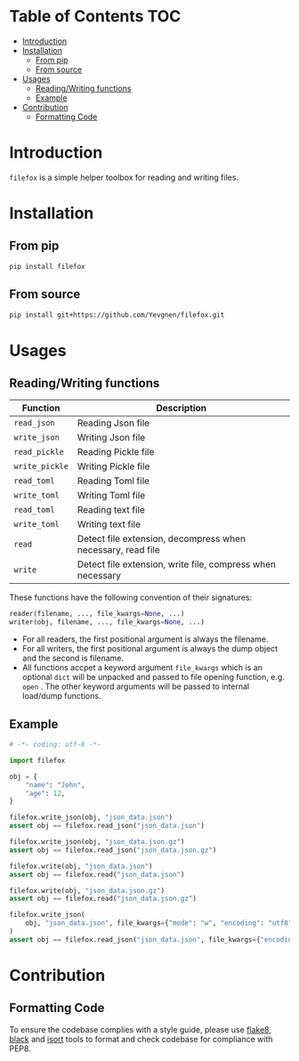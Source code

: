 # Table of Contents <span class="tag" tag-name="TOC"><span class="smallcaps">TOC</span></span>

- [Introduction](#introduction)
- [Installation](#installation)
  - [From pip](#from-pip)
  - [From source](#from-source)
- [Usages](#usages)
  - [Reading/Writing functions](#readingwriting-functions)
  - [Example](#example)
- [Contribution](#contribution)
  - [Formatting Code](#formatting-code)

# Introduction

`filefox` is a simple helper toolbox for reading and writing files.

# Installation

## From pip

``` bash
pip install filefox
```

## From source

``` bash
pip install git+https://github.com/Yevgnen/filefox.git
```

# Usages

## Reading/Writing functions

| Function       | Description                                                 |
|----------------|-------------------------------------------------------------|
| `read_json`    | Reading Json file                                           |
| `write_json`   | Writing Json file                                           |
| `read_pickle`  | Reading Pickle file                                         |
| `write_pickle` | Writing Pickle file                                         |
| `read_toml`    | Reading Toml file                                           |
| `write_toml`   | Writing Toml file                                           |
| `read_toml`    | Reading text file                                           |
| `write_toml`   | Writing text file                                           |
| `read`         | Detect file extension, decompress when necessary, read file |
| `write`        | Detect file extension, write file, compress when necessary  |

These functions have the following convention of their signatures:

``` python
reader(filename, ..., file_kwargs=None, ...)
writer(obj, filename, ..., file_kwargs=None, ...)
```

- For all readers, the first positional argument is always the filename.
- For all writers, the first positional argument is always the dump object and the second is filename.
- All functions accpet a keyword argument `file_kwargs` which is an optional `dict` will be unpacked and passed to file opening function, e.g. `open` . The other keyword arguments will be passed to internal load/dump functions.

## Example

``` python
# -*- coding: utf-8 -*-

import filefox

obj = {
    "name": "John",
    "age": 12,
}

filefox.write_json(obj, "json_data.json")
assert obj == filefox.read_json("json_data.json")

filefox.write_json(obj, "json_data.json.gz")
assert obj == filefox.read_json("json_data.json.gz")

filefox.write(obj, "json_data.json")
assert obj == filefox.read("json_data.json")

filefox.write(obj, "json_data.json.gz")
assert obj == filefox.read("json_data.json.gz")

filefox.write_json(
    obj, "json_data.json", file_kwargs={"mode": "w", "encoding": "utf8"}, indent=2
)
assert obj == filefox.read_json("json_data.json", file_kwargs={"encoding": "utf8"})
```

# Contribution

## Formatting Code

To ensure the codebase complies with a style guide, please use [flake8](https://github.com/PyCQA/flake8), [black](https://github.com/psf/black) and [isort](https://github.com/PyCQA/isort) tools to format and check codebase for compliance with PEP8.
